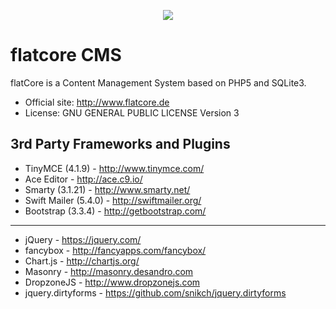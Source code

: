 <p align="center">
<img src="http://www.flatcore.de/content/images/flatcore-logo-flat.png">
</p>

flatcore CMS
============

flatCore is a Content Management System based on PHP5 and SQLite3.

* Official site: http://www.flatcore.de
* License: GNU GENERAL PUBLIC LICENSE Version 3

3rd Party Frameworks and Plugins
-----------------

+ TinyMCE (4.1.9) - http://www.tinymce.com/
+ Ace Editor - http://ace.c9.io/
+ Smarty (3.1.21) - http://www.smarty.net/
+ Swift Mailer (5.4.0) - http://swiftmailer.org/
+ Bootstrap (3.3.4) - http://getbootstrap.com/

___

+ jQuery - https://jquery.com/
+ fancybox - http://fancyapps.com/fancybox/
+ Chart.js - http://chartjs.org/
+ Masonry - http://masonry.desandro.com
+ DropzoneJS - http://www.dropzonejs.com
+ jquery.dirtyforms - https://github.com/snikch/jquery.dirtyforms
